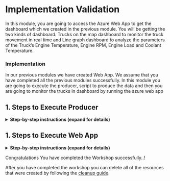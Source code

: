 # Implementation Validation 

In this module, you are going to access the Azure Web App to get the dashboard which we created in the previous module. You will be getting the two kinds of dashboard. Trucks on the map dashboard to monitor the truck movement in real time and Line graph dashboard to analyze the parameters of the Truck’s Engine Temperature, Engine RPM, Engine Load and Coolant Temperature.

### Implementation

In our previous modules we have created Web App. We assume that you have completed all the previous modules successfully. In this module you are going to execute the producer, script to produce the data and then you are going to monitor the trucks in dashboard by running the azure web app

## 1. Steps to Execute Producer

<details>
<summary><strong>Step-by-step instructions (expand for details)</strong></summary><p>
 
1. Open Azure Portal home page

1. Click on **Cloud shell** to open the Azure PowerShell command-line.

  	![HERE Maps & Location Services Data Streams](../Images/1_AzureHome_CloudShell.png)

1. Let’s it open the **PowerShell command-line** it may take few seconds to open up

	![HERE Maps & Location Services Data Streams](../Images/2_PowershellCommandline.png)
	
1. Ensure that the command-line interface indicates its **PowerShell**, by default it will be in the Azure directory. We need to set location to execute our Producer script. Execute the below command to set location

                >Set-Location $home 
	
		
6. It changes the directory and it set’s the home location of the user profile


1. Navigate to the **Producer** directory by executing the below command

		>cd Producer
	
  
1. Execute the below command to start the producer. By default, it produces five trucks data

              	>node “index.js”

	![HERE Maps & Location Services Data Streams](../Images/10_ProducerResultConsole_1.png)
    
  
1. You can run up to 10 Trucks to emit data. You can mention the number of trucks should run at a time by mentioning in the command line. You can mention from 1 to 10.

              	>node “index.js 10”

	![HERE Maps & Location Services Data Streams](../Images/10_ProducerResultConsole_2.png)
  
  
 1. Keep this window open and let's producer, script to be running to see the real time truck movement on the map
  
</p></details>

## 1. Steps to Execute Web App

<details>
<summary><strong>Step-by-step instructions (expand for details)</strong></summary><p>

1. Open Azure Portal home page in New Tab 

1. Click on App Services in the left navigation menu
  
1. Open the Web App which we created in the Previous module 
    
1. In App service search bar type “Configuration”

1. Click on “Configuration” under “Settings” section

	![HERE Maps & Location Services Data Streams](../Images/0_Configuration_Setting.PNG)


1. Click on “New application setting”

	![HERE Maps & Location Services Data Streams](../Images/1_Application_APP_Setting.PNG)
  
1. In “Add/Edit application setting” add in Name as “WEBSITE_NODE_DEFAULT_VERSION” and Value as “8.9.0”, then click “update” the click on “save” button to save the changes

            Name: WEBSITE_NODE_DEFAULT_VERSION
            Value: 8.9.0

	![HERE Maps & Location Services Data Streams](../Images/2_Application_NewAPP_Setting.PNG)
  
    
1. Click on overview tab, find click the URL to open your web app
	
	![HERE Maps & Location Services Data Streams](../Images/4_OverviewTab.PNG)
	
1. You can able to see the Map dashboard. Based on your trucks count in the producer the Truck will be displayed in the Map.

1. Every five seconds you can able to see the movement of the truck

  	![HERE Maps & Location Services Data Streams](../Images/3_DashboardOutput.PNG)

1. To access the Line Graph dashboard, type /graph in the URL and enter

              Eg: https://fleetdashboard.azurewebsites.net/graph
              
    ![HERE Maps & Location Services Data Streams](../Images/4_DashboardOutput_Graph.PNG)


1. Its open's a new page and you can see a Select Vehicle Text box

    ![HERE Maps & Location Services Data Streams](../Images/5_DashboardOutput_Graph_Select.PNG)
    
1. Click in textbox, its dropdown the available tuck details

    ![HERE Maps & Location Services Data Streams](../Images/6_DashboardOutput_Graph_Select.png)
    
1. Select the Truck and click on Submit button, it plots the Line graph of Engine Temperature, Engine RPM, Engine Load and Coolant Temperature.

    ![HERE Maps & Location Services Data Streams](../Images/7_LineGraph_DashboardOutput.PNG)
    
    
    ![HERE Maps & Location Services Data Streams](../Images/8_LineGraph_DashboardOutput.PNG)

  
</p></details>




Congratulations You have completed the Workshop successfully..!
  
After you have completed the workshop you can delete all of the resources that were created by following the [cleanup guide][cleanup].



[cleanup]: 5_CleanUp/


